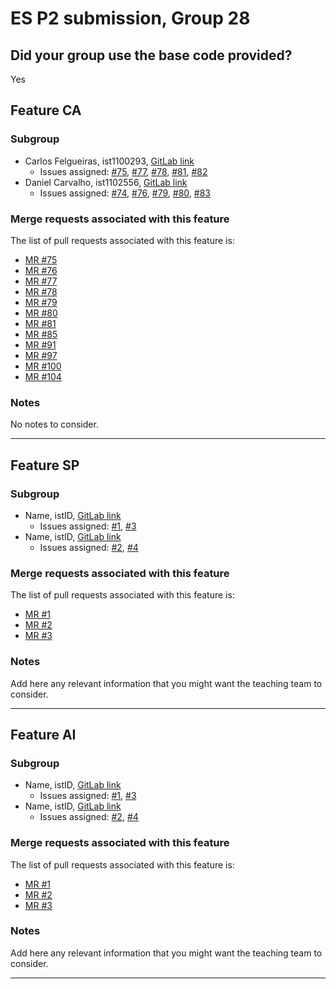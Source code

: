 # ES P2 submission, Group 28

## Did your group use the base code provided?

Yes


## Feature CA

### Subgroup
 - Carlos Felgueiras, ist1100293, [GitLab link](https://gitlab.rnl.tecnico.ulisboa.pt/ist1100293)
   + Issues assigned: [#75](https://gitlab.rnl.tecnico.ulisboa.pt/es/es24-28/-/issues/75), [#77](https://gitlab.rnl.tecnico.ulisboa.pt/es/es24-28/-/issues/77), [#78](https://gitlab.rnl.tecnico.ulisboa.pt/es/es24-28/-/issues/78), [#81](https://gitlab.rnl.tecnico.ulisboa.pt/es/es24-28/-/issues/81), [#82](https://gitlab.rnl.tecnico.ulisboa.pt/es/es24-28/-/issues/82)
 - Daniel Carvalho, ist1102556, [GitLab link](https://gitlab.rnl.tecnico.ulisboa.pt/ist1102556)
   + Issues assigned: [#74](https://gitlab.rnl.tecnico.ulisboa.pt/es/es24-28/-/issues/74), [#76](https://gitlab.rnl.tecnico.ulisboa.pt/es/es24-28/-/issues/76), [#79](https://gitlab.rnl.tecnico.ulisboa.pt/es/es24-28/-/issues/79), [#80](https://gitlab.rnl.tecnico.ulisboa.pt/es/es24-28/-/issues/80), [#83](https://gitlab.rnl.tecnico.ulisboa.pt/es/es24-28/-/issues/83)
 
### Merge requests associated with this feature

The list of pull requests associated with this feature is:

 - [MR #75](https://gitlab.rnl.tecnico.ulisboa.pt/es/es24-28/-/merge_requests/75)
 - [MR #76](https://gitlab.rnl.tecnico.ulisboa.pt/es/es24-28/-/merge_requests/76)
 - [MR #77](https://gitlab.rnl.tecnico.ulisboa.pt/es/es24-28/-/merge_requests/77)
 - [MR #78](https://gitlab.rnl.tecnico.ulisboa.pt/es/es24-28/-/merge_requests/78)
 - [MR #79](https://gitlab.rnl.tecnico.ulisboa.pt/es/es24-28/-/merge_requests/79)
 - [MR #80](https://gitlab.rnl.tecnico.ulisboa.pt/es/es24-28/-/merge_requests/80)
 - [MR #81](https://gitlab.rnl.tecnico.ulisboa.pt/es/es24-28/-/merge_requests/81)
 - [MR #85](https://gitlab.rnl.tecnico.ulisboa.pt/es/es24-28/-/merge_requests/85)
 - [MR #91](https://gitlab.rnl.tecnico.ulisboa.pt/es/es24-28/-/merge_requests/91)
 - [MR #97](https://gitlab.rnl.tecnico.ulisboa.pt/es/es24-28/-/merge_requests/97)
 - [MR #100](https://gitlab.rnl.tecnico.ulisboa.pt/es/es24-28/-/merge_requests/100)
 - [MR #104](https://gitlab.rnl.tecnico.ulisboa.pt/es/es24-28/-/merge_requests/104)

### Notes

No notes to consider.

---

## Feature SP

### Subgroup
 - Name, istID, [GitLab link](https://gitlab.rnl.tecnico.ulisboa.pt/istXXXXXX)
   + Issues assigned: [#1](https://gitlab.rnl.tecnico.ulisboa.pt/es), [#3](https://gitlab.rnl.tecnico.ulisboa.pt/es)
 - Name, istID, [GitLab link](https://gitlab.rnl.tecnico.ulisboa.pt/istXXXXXX)
   + Issues assigned: [#2](https://github.com), [#4](https://github.com)
 
### Merge requests associated with this feature

The list of pull requests associated with this feature is:

 - [MR #1](https://gitlab.rnl.tecnico.ulisboa.pt/es)
 - [MR #2](https://gitlab.rnl.tecnico.ulisboa.pt/es)
 - [MR #3](https://gitlab.rnl.tecnico.ulisboa.pt/es)


### Notes

Add here any relevant information that you might want the teaching team to consider.

---

## Feature AI

### Subgroup
 - Name, istID, [GitLab link](https://gitlab.rnl.tecnico.ulisboa.pt/istXXXXXX)
   + Issues assigned: [#1](https://gitlab.rnl.tecnico.ulisboa.pt/es), [#3](https://gitlab.rnl.tecnico.ulisboa.pt/es)
 - Name, istID, [GitLab link](https://gitlab.rnl.tecnico.ulisboa.pt/istXXXXXX)
   + Issues assigned: [#2](https://github.com), [#4](https://github.com)
 
### Merge requests associated with this feature

The list of pull requests associated with this feature is:

 - [MR #1](https://gitlab.rnl.tecnico.ulisboa.pt/es)
 - [MR #2](https://gitlab.rnl.tecnico.ulisboa.pt/es)
 - [MR #3](https://gitlab.rnl.tecnico.ulisboa.pt/es)


### Notes

Add here any relevant information that you might want the teaching team to consider.

---